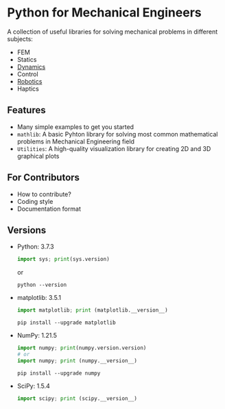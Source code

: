 # Python for Mechanical Engineers
A collection of useful libraries for solving mechanical problems in different
subjects:
- FEM
- Statics
- [Dynamics](Dynamics)
- Control
- [Robotics](Robotics)
- Haptics

## Features
- Many simple examples to get you started
- `mathlib`: A basic Pyhton library for solving most common mathematical
problems in Mechanical Engineering field
- `Utilities`: A high-quality visualization library for creating 2D and 3D
graphical plots

## For Contributors
- How to contribute?
- Coding style
- Documentation format

## Versions
- Python: 3.7.3
    ```python
    import sys; print(sys.version)
    ```
    or
    ```
    python --version
    ```
- matplotlib: 3.5.1
    ```python
    import matplotlib; print (matplotlib.__version__)
    ```
    ```
    pip install --upgrade matplotlib
    ```
- NumPy: 1.21.5
    ```python
    import numpy; print(numpy.version.version)
    # or
    import numpy; print (numpy.__version__)
    ```
    ```
    pip install --upgrade numpy
    ```
- SciPy: 1.5.4
    ```python
    import scipy; print (scipy.__version__)
    ```

